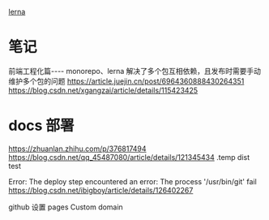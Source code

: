 <!--
 * @Description:
 * @Autor: zengbotao@myhexin.com
 * @Date: 2024-07-06 15:42:34
 * @LastEditTime: 2024-07-06 17:44:17
-->

[lerna](https://github.com/lerna/lerna)

# 笔记

前端工程化篇---- monorepo、lerna
解决了多个包互相依赖，且发布时需要手动维护多个包的问题
https://article.juejin.cn/post/6964360888430264351
https://blog.csdn.net/xgangzai/article/details/115423425

# docs 部署

https://zhuanlan.zhihu.com/p/376817494
https://blog.csdn.net/qq_45487080/article/details/121345434
.temp dist test

Error: The deploy step encountered an error: The process '/usr/bin/git' fail
https://blog.csdn.net/ibigboy/article/details/126402267

github 设置 pages Custom domain
